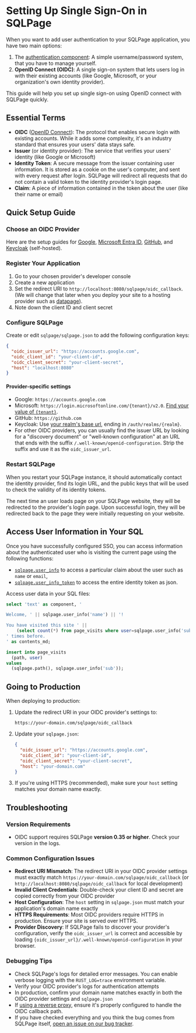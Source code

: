 # Setting Up Single Sign-On in SQLPage


When you want to add user authentication to your SQLPage application, you have two main options:

1. The [authentication component](/component.sql?component=authentication):
   A simple username/password system, that you have to manage yourself.
2. **OpenID Connect (OIDC)**:
   A single sign-on system that lets users log in with their existing accounts (like Google, Microsoft, or your organization's own identity provider).

This guide will help you set up single sign-on using OpenID connect with SQLPage quickly.

## Essential Terms

- **OIDC** ([OpenID Connect](https://openid.net/developers/how-connect-works/)): The protocol that enables secure login with existing accounts. While it adds some complexity, it's an industry standard that ensures your users' data stays safe.
- **Issuer** (or identity provider): The service that verifies your users' identity (like Google or Microsoft)
- **Identity Token**: A secure message from the issuer containing user information. It is stored as a cookie on the user's computer, and sent with every request after login. SQLPage will redirect all requests that do not contain a valid token to the identity provider's login page.
- **Claim**: A piece of information contained in the token about the user (like their name or email)

## Quick Setup Guide

### Choose an OIDC Provider

Here are the setup guides for
[Google](https://developers.google.com/identity/openid-connect/openid-connect),
[Microsoft Entra ID](https://learn.microsoft.com/en-us/entra/identity-platform/quickstart-register-app),
[GitHub](https://docs.github.com/en/apps/oauth-apps/building-oauth-apps/authorizing-oauth-apps),
and [Keycloak](https://www.keycloak.org/getting-started/getting-started-docker) (self-hosted).

### Register Your Application

1. Go to your chosen provider's developer console
2. Create a new application
3. Set the redirect URI to `http://localhost:8080/sqlpage/oidc_callback`. (We will change that later when you deploy your site to a hosting provider such as [datapage](https://beta.datapage.app/)).
4. Note down the client ID and client secret

### Configure SQLPage

Create or edit `sqlpage/sqlpage.json` to add the following configuration keys:

```json
{
  "oidc_issuer_url": "https://accounts.google.com",
  "oidc_client_id": "your-client-id",
  "oidc_client_secret": "your-client-secret",
  "host": "localhost:8080"
}
```

#### Provider-specific settings
- Google: `https://accounts.google.com`
- Microsoft: `https://login.microsoftonline.com/{tenant}/v2.0`. [Find your value of `{tenant}`](https://learn.microsoft.com/en-us/entra/identity-platform/quickstart-create-new-tenant).
- GitHub: `https://github.com`
- Keycloak: Use [your realm's base url](https://www.keycloak.org/securing-apps/oidc-layers), ending in `/auth/realms/{realm}`.
- For other OIDC providers, you can usually find the issuer URL by
  looking for a "discovery document" or "well-known configuration" at an URL that ends with the suffix `/.well-known/openid-configuration`.
  Strip the suffix and use it as the `oidc_issuer_url`.

### Restart SQLPage

When you restart your SQLPage instance, it should automatically contact
the identity provider, find its login URL, and the public keys that will be used to check the validity of its identity tokens.

The next time an user loads page on your SQLPage website, they will be redirected to 
the provider's login page. Upon successful login, they will be redirected back to
the page they were initially requesting on your website.

## Access User Information in Your SQL

Once you have successfully configured SSO, you can access information
about the authenticated user who is visiting the current page using the following functions:
- [`sqlpage.user_info`](/functions.sql?function=user_info) to access a particular claim about the user such as `name` or `email`,
- [`sqlpage.user_info_token`](/functions.sql?function=user_info_token) to access the entire identity token as json.

Access user data in your SQL files:

```sql
select 'text' as component, '

Welcome, ' || sqlpage.user_info('name') || '!

You have visited this site ' || 
    (select count(*) from page_visits where user=sqlpage.user_info('sub')) ||
' times before.
' as contents_md;

insert into page_visits
  (path, user)
values
  (sqlpage.path(), sqlpage.user_info('sub'));
```

## Going to Production

When deploying to production:

1. Update the redirect URI in your OIDC provider's settings to:
   ```
   https://your-domain.com/sqlpage/oidc_callback
   ```

2. Update your `sqlpage.json`:
   ```json
   {
     "oidc_issuer_url": "https://accounts.google.com",
     "oidc_client_id": "your-client-id",
     "oidc_client_secret": "your-client-secret",
     "host": "your-domain.com"
   }
   ```

3. If you're using HTTPS (recommended), make sure your `host` setting matches your domain name exactly.

## Troubleshooting

### Version Requirements
- OIDC support requires SQLPage **version 0.35 or higher**. Check your version in the logs.

### Common Configuration Issues
- **Redirect URI Mismatch**: The redirect URI in your OIDC provider settings must exactly match `https://your-domain.com/sqlpage/oidc_callback` (or `http://localhost:8080/sqlpage/oidc_callback` for local development)
- **Invalid Client Credentials**: Double-check your client ID and secret are copied correctly from your OIDC provider
- **Host Configuration**: The `host` setting in `sqlpage.json` must match your application's domain name exactly
- **HTTPS Requirements**: Most OIDC providers require HTTPS in production. Ensure your site is served over HTTPS.
- **Provider Discovery**: If SQLPage fails to discover your provider's configuration, verify the `oidc_issuer_url` is correct and accessible by loading `{oidc_issuer_url}/.well-known/openid-configuration` in your browser.

### Debugging Tips
- Check SQLPage's logs for detailed error messages. You can enable verbose logging with the `RUST_LOG=trace` environment variable.
- Verify your OIDC provider's logs for authentication attempts
- In production, confirm your domain name matches exactly in both the OIDC provider settings and `sqlpage.json`
- If [using a reverse proxy](/your-first-sql-website/nginx.sql), ensure it's properly configured to handle the OIDC callback path.
- If you have checked everything and you think the bug comes from SQLPage itself, [open an issue on our bug tracker](https://github.com/sqlpage/SQLPage/issues).
